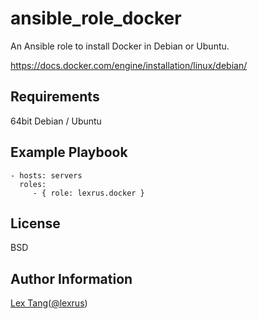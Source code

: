 ansible_role_docker
=========

An Ansible role to install Docker in Debian or Ubuntu.

https://docs.docker.com/engine/installation/linux/debian/

Requirements
------------

64bit Debian / Ubuntu

Example Playbook
----------------

    - hosts: servers
      roles:
         - { role: lexrus.docker }

License
-------

BSD

Author Information
------------------

[Lex Tang](http://lexrus.com)([@lexrus](https://twitter.com/lexrus))
